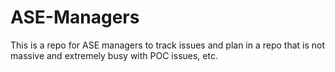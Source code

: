 # ASE-Managers
This is a repo for ASE managers to track issues and plan in a repo that is not massive and extremely busy with POC issues, etc. 
